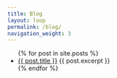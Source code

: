 ```yaml
---
title: Blog
layout: loop
permalink: /blog/
navigation_weight: 3
---
```

<section id="myLoop" class="loop">
<ul>
    {% for post in site.posts %}
      <li>
        <a href="{{ post.url }}">{{ post.title }}</a>
        {{ post.excerpt }}
      </li>
    {% endfor %}
</ul>
</section>
